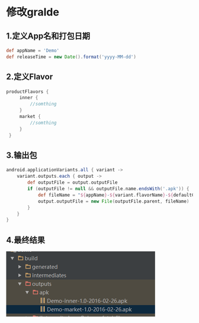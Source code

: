 # 修改gralde
## 1.定义App名和打包日期

```groovy
def appName = 'Demo'
def releaseTime = new Date().format('yyyy-MM-dd')
```

## 2.定义Flavor

```groovy
productFlavors {
     inner {
         //somthing
     }
     market {
         //somthing
     }
 }
```

## 3.输出包

```groovy
android.applicationVariants.all { variant ->
    variant.outputs.each { output ->
        def outputFile = output.outputFile
        if (outputFile != null && outputFile.name.endsWith('.apk')) {
            def fileName = "${appName}-${variant.flavorName}-${defaultConfig.versionName}-${releaseTime}.apk"
            output.outputFile = new File(outputFile.parent, fileName)
        }
    }
}
```

## 4.最终结果
![](images/img_gralde_apk_rename.png)

